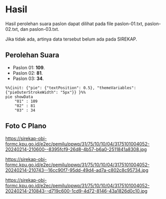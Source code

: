 # Hasil

Hasil perolehan suara paslon dapat dilihat pada file paslon-01.txt, paslon-02.txt, dan paslon-03.txt.

Jika tidak ada, artinya data tersebut belum ada pada SIREKAP.

## Perolehan Suara

 * Paslon 01: **109**.
 * Paslon 02: **81**.
 * Paslon 03: **34**.

```mermaid
%%{init: {"pie": {"textPosition": 0.5}, "themeVariables": {"pieOuterStrokeWidth": "5px"}} }%%
pie showData
    "01" : 109
    "02" : 81
    "03" : 34
```
## Foto C Plano

https://sirekap-obj-formc.kpu.go.id/e2ec/pemilu/ppwp/31/75/10/10/04/3175101004052-20240214-210600--8395fcf9-26d8-4b57-b6a0-2511841a8308.jpg

https://sirekap-obj-formc.kpu.go.id/e2ec/pemilu/ppwp/31/75/10/10/04/3175101004052-20240214-210743--16cc90f7-95dd-49d4-ad7a-c802c8c95734.jpg

https://sirekap-obj-formc.kpu.go.id/e2ec/pemilu/ppwp/31/75/10/10/04/3175101004052-20240214-210843--d719c600-1cd9-4d72-8146-43a1826d0c10.jpg
